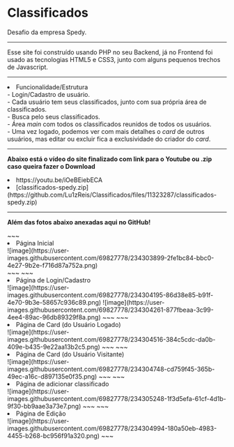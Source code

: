 # Classificados
Desafio da empresa Spedy.

<hr>
Esse site foi construído usando PHP no seu Backend, já no Frontend foi usado as tecnologias HTML5 e CSS3, junto com alguns pequenos trechos de Javascript.
<hr>

<li>Funcionalidade/Estrutura</li>
- Login/Cadastro de usuário.<br>
- Cada usuário tem seus classificados, junto com sua própria área de classificados.<br>
- Busca pelo seus classificados.<br>
- Área <i>main</i> com todos os classificados reunidos de todos os usuários.<br>
- Uma vez logado, podemos ver com mais detalhes o <i>card</i> de outros usuários, mas editar ou excluir fica a exclusividade do criador do <i>card</i>.<br>

<hr>
 <p><b>Abaixo está o vídeo do site finalizado com link para o Youtube ou .zip caso queira fazer o Download</b></p>
 <li>https://youtu.be/iOeBEiebECA</li>
<li>[classificados-spedy.zip](https://github.com/Lu1zReis/Classificados/files/11323287/classificados-spedy.zip)</li>
<hr>
 <p><b>Além das fotos abaixo anexadas aqui no GitHub!</b></p>
 ~~~<li>Página Inicial</li>
 ![image](https://user-images.githubusercontent.com/69827778/234303899-2fe1bc84-bbc0-4e27-9b2e-f716d87a752a.png)<br>
~~~
  ~~~<li>Página de Login/Cadastro</li>
![image](https://user-images.githubusercontent.com/69827778/234304195-86d38e85-b91f-4e70-9b3e-58657c936c89.png)
![image](https://user-images.githubusercontent.com/69827778/234304261-877fbeaa-3c99-4ee4-89ac-96db89329f8a.png)
~~~
 ~~~<li>Página de Card (do Usuário Logado)</li>
 ![image](https://user-images.githubusercontent.com/69827778/234304516-384c5cdc-da0b-409e-b435-9e22aa13b2c5.png)
 ~~~
 ~~~<li>Página de Card (do Usuário Visitante)</li>
 ![image](https://user-images.githubusercontent.com/69827778/234304748-cd759f45-365b-49ec-a16c-d897135e0f35.png)
 ~~~
 ~~~<li>Página de adicionar classificado</li>
 ![image](https://user-images.githubusercontent.com/69827778/234305248-1f3d5efa-61cf-4d1b-9f30-bb9aae3a73e7.png)
 ~~~
 ~~~<li>Página de Edição</li>
 ![image](https://user-images.githubusercontent.com/69827778/234304994-180a50eb-4983-4455-b268-bc956f91a320.png)
~~~
